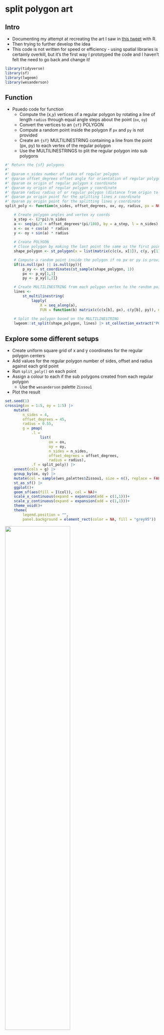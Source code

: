 
<!-- README.md is generated from README.Rmd. Please edit that file -->

# split polygon art

## Intro

-   Documenting my attempt at recreating the art I saw in [this
    tweet](https://twitter.com/mattdesl/status/1655857548808028161?s=20)
    with R.
-   Then trying to further develop the idea
-   This code is not written for speed or efficiency - using spatial
    libraries is certainly overkill, but it’s the first way I prototyped
    the code and I haven’t felt the need to go back and change it!

``` r
library(tidyverse)
library(sf)
library(lwgeom)
library(wesanderson)
```

## Function

-   Psuedo code for function
    -   Compute the (x,y) vertices of a regular polygon by rotating a
        line of length `radius` through equal angle steps about the
        point (`ox`, `oy`)
    -   Convert the vertices to an `{sf}` POLYGON
    -   Compute a random point inside the polygon if `px` and `py` is
        not provided
    -   Create an `{sf}` MULTILINESTRING containing a line from the
        point (px, py) to each vertex of the regular polygon
    -   Use the MULTILINESTRINGS to plit the regular polygon into sub
        polygons

``` r
#' Return the {sf} polygons
#'
#' @param n_sides number of sides of regular polygon
#' @param offset_degrees offset angle for orientation of regular polygon
#' @param ox origin of regular polygon x coordinate
#' @param oy origin of regular polygon y coordinate
#' @param radius radius of or regular polygon (distance from origin to polygon vertices)
#' @param px origin point for the splitting lines x coordinate
#' @param py origin point for the splitting lines y coordinate
split_poly <- function(n_sides, offset_degrees, ox, oy, radius, px = NULL, py = NULL){

    # Create polygon angles and vertex xy coords
    a_step <- (2*pi)/n_sides
    a <- seq(pi/2 + offset_degrees*(pi/180), by = a_step, l = n_sides)
    x <- ox + cos(a) * radius
    y <- oy + sin(a) * radius
    
    # Create POLYGON
    # Close polygon by making the last point the same as the first point
    shape_polygon <- st_polygon(x = list(matrix(c(c(x, x[1]), c(y, y[1])), ncol = 2)))

    # Compute a random point inside the polygon if no px or py is provided
    if(is.null(px) || is.null(py)){
        p_xy <- st_coordinates(st_sample(shape_polygon, 1))
        px <- p_xy[1,1]
        py <- p_xy[1,2]}

    # Create MULTILINESTRING from each polygon vertex to the random point
    lines <-
        st_multilinestring(
            lapply(
                X = seq_along(a), 
                FUN = function(b) matrix(c(c(x[b], px), c(y[b], py)), ncol = 2)))
    
    # Split the polygon based on the MULTILINESTRING
    lwgeom::st_split(shape_polygon, lines) |> st_collection_extract("POLYGON")}
```

## Explore some different setups

-   Create uniform square grid of x and y coordinates for the regular
    polygon centers
-   Add values for the regular polygon number of sides, offset and
    radius against each grid point
-   Run `split_poly()` on each point
-   Assign a colour to each if the sub polygons created from each
    regular polygon
    -   Use the `wesanderson` palette `Zissou1`
-   Plot the result

``` r
set.seed(1)
crossing(ox = 1:5, oy = 1:5) |> 
    mutate(
        n_sides = 4,
        offset_degrees = 45,
        radius = 0.55,
        g = pmap(
            .l =
                list(
                    ox = ox, 
                    oy = oy, 
                    n_sides = n_sides, 
                    offset_degrees = offset_degrees,
                    radius = radius),
            .f = split_poly)) |> 
    unnest(cols = g) |>
    group_by(ox, oy) |> 
    mutate(col = sample(wes_palettes$Zissou1, size = n(), replace = FALSE)) |> 
    st_as_sf() |> 
    ggplot()+
    geom_sf(aes(fill = I(col)), col = NA)+
    scale_x_continuous(expand = expansion(add = c(1,1)))+
    scale_y_continuous(expand = expansion(add = c(1,1)))+
    theme_void()+
    theme(
        legend.position = "",
        panel.background = element_rect(color = NA, fill = "grey95"))
```

<img src="README_files/figure-gfm/unnamed-chunk-4-1.png" width="65%" />

-   Choose colours from any of the `wesanderson` palettes

``` r
set.seed(4)
crossing(ox = 1:5, oy = 1:5) |> 
    mutate(
        n_sides = 4,
        offset_degrees = 45,
        radius = 0.55,
        g = pmap(
            .l =
                list(
                    ox = ox, 
                    oy = oy, 
                    n_sides = n_sides, 
                    offset_degrees = offset_degrees,
                    radius = radius),
            .f = split_poly)) |> 
    unnest(cols = g) |>
    group_by(ox, oy) |> 
    mutate(col = sample(unlist(wes_palettes), size = n(), replace = FALSE)) |> 
    st_as_sf() |> 
    ggplot()+
    geom_sf(aes(fill = I(col)), col = NA)+
    scale_x_continuous(expand = expansion(add = c(1,1)))+
    scale_y_continuous(expand = expansion(add = c(1,1)))+
    theme_void()+
    theme(
        legend.position = "",
        panel.background = element_rect(color = NA, fill = "grey95"))
```

<img src="README_files/figure-gfm/unnamed-chunk-5-1.png" width="65%" />

-   Larger grid and vary the regular polygon radius value based on
    position

``` r
set.seed(2)
crossing(ox = 1:10, oy = 1:10) |> 
    mutate(
        n_sides = 4,
        offset_degrees = 45,
        radius = scales::rescale(sqrt(abs(ox - 5.5)^2 + abs(oy - 5.5)^2), c(0.5, 0.3)),
        g = pmap(
            .l =
                list(
                    ox = ox, 
                    oy = oy, 
                    n_sides = n_sides, 
                    offset_degrees = offset_degrees,
                    radius = radius),
            .f = split_poly)) |> 
    unnest(cols = g) |>
    group_by(ox, oy) |> 
    mutate(col = sample(wes_palettes$Darjeeling2, size = n(), replace = FALSE)) |> 
    st_as_sf() |> 
    ggplot()+
    geom_sf(aes(fill = I(col)), col = 1)+
    scale_x_continuous(expand = expansion(add = c(1,1)))+
    scale_y_continuous(expand = expansion(add = c(1,1)))+
    theme_void()+
    theme(
        legend.position = "",
        panel.background = element_rect(color = NA, fill = sample(unlist(wes_palettes), 1)))
```

<img src="README_files/figure-gfm/unnamed-chunk-6-1.png" width="65%" />

-   Gradually change the offset angle across the image

``` r
set.seed(1)
crossing(ox = 1:5, oy = 1:5) |> 
    mutate(
        n_sides = 3,
        offset_degrees = seq(0, 180, l = n()),
        radius = 0.5,
        g = pmap(
            .l =
                list(
                    ox = ox, 
                    oy = oy, 
                    n_sides = n_sides, 
                    offset_degrees = offset_degrees,
                    radius = radius),
            .f = split_poly)) |> 
    unnest(cols = g) |>
    group_by(ox, oy) |> 
    mutate(
        a = st_area(g),
        col = sample(wes_palettes$Rushmore, size = n(), replace = FALSE)) |> 
    st_as_sf() |> 
    ggplot()+
    geom_sf(aes(fill = I(col)), col = 1)+
    scale_x_continuous(expand = expansion(add = c(1,1)))+
    scale_y_continuous(expand = expansion(add = c(1,1)))+
    theme_void()+
    theme(
        legend.position = "",
        panel.background = element_rect(color = NA, fill = "grey95"))
```

<img src="README_files/figure-gfm/unnamed-chunk-7-1.png" width="65%" />

-   Random integer (3:5) number of sides for regular polygons

``` r
set.seed(1)
crossing(oy = 1:15, ox = 1:15) |> 
    mutate(
        n_sides = sample(3:5, size = n(), replace = TRUE), 
        offset_degrees = runif(n(), 0, 360),
        radius = scales::rescale(sqrt(abs(ox - 4)^2 + abs(oy - 4)^2), c(0.5, 0.1)),
        g = pmap(
            .l =
                list(
                    ox = ox, 
                    oy = oy, 
                    n_sides = n_sides, 
                    offset_degrees = offset_degrees,
                    radius = radius),
            .f = split_poly)) |> 
    unnest(cols = g) |>
    group_by(ox, oy) |> 
    mutate(
        a = st_area(g),
        col = sample(wes_palettes$Moonrise3, size = n(), replace = FALSE)) |> 
    st_as_sf() |> 
    ggplot()+
    geom_sf(aes(fill = I(col)), col = 1)+
    scale_x_continuous(expand = expansion(add = c(1,1)))+
    scale_y_continuous(expand = expansion(add = c(1,1)))+
    theme_void()+
    theme(
        legend.position = "",
        panel.background = element_rect(color = NA, fill = "grey95"))
```

<img src="README_files/figure-gfm/unnamed-chunk-8-1.png" width="65%" />

-   Use non integer number of sides

``` r
set.seed(1)
crossing(oy = 1:7, ox = 1:7) |> 
    mutate(
        n_sides = seq(3, 4, l = n()), 
        offset_degrees = seq(0, 90, l = n()),
        radius = 0.45,
        g = pmap(
            .l =
                list(
                    ox = ox, 
                    oy = oy, 
                    n_sides = n_sides, 
                    offset_degrees = offset_degrees,
                    radius = radius),
            .f = split_poly)) |> 
    unnest(cols = g) |>
    group_by(ox, oy) |> 
    mutate(
        a = st_area(g),
        col = sample(unlist(wes_palettes), size = n(), replace = FALSE)) |> 
    st_as_sf() |> 
    ggplot()+
    geom_sf(aes(fill = I(col)), col = 1)+
    scale_x_continuous(expand = expansion(add = c(1,1)))+
    scale_y_continuous(expand = expansion(add = c(1,1)))+
    theme_void()+
    theme(
        legend.position = "",
        panel.background = element_rect(color = NA, fill = "grey95"))
```

<img src="README_files/figure-gfm/unnamed-chunk-9-1.png" width="65%" />

-   All shapes using the same px/py point

``` r
set.seed(1)
crossing(oy = 1:19, ox = 1:19) |> 
    mutate(
        n_sides = 4, 
        offset_degrees = 45,
        radius = 0.45,
        px = 10,
        py = 10,
        g = pmap(
            .l =
                list(
                    ox = ox, 
                    oy = oy,
                    px = px,
                    py = py,
                    n_sides = n_sides, 
                    offset_degrees = offset_degrees,
                    radius = radius),
            .f = split_poly)) |> 
    unnest(cols = g) |>
    group_by(ox, oy) |> 
    mutate(
        a = st_area(g),
        col = sample(unlist(wes_palettes), size = n(), replace = FALSE)) |> 
    st_as_sf() |> 
    ggplot()+
    geom_sf(aes(fill = I(col)), col = NA)+
    scale_x_continuous(expand = expansion(add = c(1,1)))+
    scale_y_continuous(expand = expansion(add = c(1,1)))+
    theme_void()+
    theme(
        legend.position = "",
        panel.background = element_rect(color = NA, fill = "grey95"))
```

<img src="README_files/figure-gfm/unnamed-chunk-10-1.png" width="65%" />

``` r

set.seed(1)
crossing(oy = 1:19, ox = 1:19) |> 
    mutate(
        n_sides = 4, 
        offset_degrees = seq(0, 90, l=n()),
        radius = 0.45,
        px = 10,
        py = 10,
        g = pmap(
            .l =
                list(
                    ox = ox, 
                    oy = oy,
                    px = px,
                    py = py,
                    n_sides = n_sides, 
                    offset_degrees = offset_degrees,
                    radius = radius),
            .f = split_poly)) |> 
    unnest(cols = g) |>
    group_by(ox, oy) |> 
    mutate(
        a = st_area(g),
        col = sample(unlist(wes_palettes), size = n(), replace = FALSE)) |> 
    st_as_sf() |> 
    ggplot()+
    geom_sf(aes(fill = I(col)), col = NA)+
    scale_x_continuous(expand = expansion(add = c(1,1)))+
    scale_y_continuous(expand = expansion(add = c(1,1)))+
    theme_void()+
    theme(
        legend.position = "",
        panel.background = element_rect(color = NA, fill = "grey95"))
```

<img src="README_files/figure-gfm/unnamed-chunk-10-2.png" width="65%" />

``` r


set.seed(1)
crossing(oy = 1:7, ox = 1:7) |> 
    mutate(
        n_sides = 4, 
        offset_degrees = 45,
        radius = 0.45,
        px = 3,
        py = 3.2,
        g = pmap(
            .l =
                list(
                    ox = ox, 
                    oy = oy,
                    px = px,
                    py = py,
                    n_sides = n_sides, 
                    offset_degrees = offset_degrees,
                    radius = radius),
            .f = split_poly)) |> 
    unnest(cols = g) |>
    group_by(ox, oy) |> 
    mutate(
        a = st_area(g),
        col = sample(unlist(wes_palettes), size = n(), replace = FALSE)) |> 
    st_as_sf() |> 
    ggplot()+
    geom_sf(aes(fill = I(col)), col = 1)+
    scale_x_continuous(expand = expansion(add = c(1,1)))+
    scale_y_continuous(expand = expansion(add = c(1,1)))+
    theme_void()+
    theme(
        legend.position = "",
        panel.background = element_rect(color = NA, fill = "grey95"))
```

<img src="README_files/figure-gfm/unnamed-chunk-10-3.png" width="65%" />

-   Vary the px/py point across the shapes

``` r
set.seed(1)
crossing(oy = 1:7, ox = 1:7) |> 
    mutate(
        n_sides = 4, 
        offset_degrees = 45,
        radius = 0.45,
        g = pmap(
            .l =
                list(
                    ox = ox, 
                    oy = oy,
                    px = ox + scales::rescale(ox, to = c(-0.2, 0.2)),
                    py = oy + scales::rescale(oy, to = c(-0.2, 0.2)),
                    n_sides = n_sides, 
                    offset_degrees = offset_degrees,
                    radius = radius),
            .f = split_poly)) |> 
    unnest(cols = g) |>
    group_by(ox, oy) |> 
    mutate(
        a = st_area(g),
        col = sample(wes_palettes$Zissou1, size = n(), replace = FALSE)) |> 
    st_as_sf() |> 
    ggplot()+
    geom_sf(aes(fill = I(col)), col = 1)+
    scale_x_continuous(expand = expansion(add = c(1,1)))+
    scale_y_continuous(expand = expansion(add = c(1,1)))+
    theme_void()+
    theme(
        legend.position = "",
        panel.background = element_rect(color = NA, fill = "grey95"))
```

<img src="README_files/figure-gfm/unnamed-chunk-11-1.png" width="65%" />

``` r

crossing(oy = 1:10, ox = 1:10) |> 
    mutate(
        n_sides = 4, 
        offset_degrees = 45,
        radius = 0.45,
        g = pmap(
            .l =
                list(
                    ox = ox, 
                    oy = oy,
                    px = 5.5 + cos(seq(0, 2*pi, l= n()))*2,
                    py = 5.5 + sin(seq(0, 2*pi, l= n()))*2,
                    n_sides = n_sides, 
                    offset_degrees = offset_degrees,
                    radius = radius),
            .f = split_poly)) |> 
    unnest(cols = g) |>
    group_by(ox, oy) |> 
    mutate(
        a = st_area(g),
        col = sample(wes_palettes$Zissou1, size = n(), replace = FALSE)) |> 
    st_as_sf() |> 
    ggplot()+
    geom_sf(aes(fill = I(col)), col = 1)+
    scale_x_continuous(expand = expansion(add = c(1,1)))+
    scale_y_continuous(expand = expansion(add = c(1,1)))+
    theme_void()+
    theme(
        legend.position = "",
        panel.background = element_rect(color = NA, fill = "grey95"))+
    theme_bw()
```

<img src="README_files/figure-gfm/unnamed-chunk-11-2.png" width="65%" />

-   Approximate circles with high number of regular polygon sides
-   Move the px/py point and colour the sub polygons by their area

``` r
set.seed(1)
crossing(oy = 1:7, ox = 1:7) |> 
    mutate(
        n_sides = 100, 
        offset_degrees = 0,
        radius = 0.45,
        g = pmap(
            .l =
                list(
                    ox = ox, 
                    oy = oy,
                    px = ox + scales::rescale(ox, to = c(-0.2, 0.2)),
                    py = oy + scales::rescale(oy, to = c(-0.2, 0.2)),
                    n_sides = n_sides, 
                    offset_degrees = offset_degrees,
                    radius = radius),
            .f = split_poly)) |> 
    unnest(cols = g) |>
    group_by(ox, oy) |> 
    mutate(a = st_area(g)) |> 
    st_as_sf() |> 
    ggplot()+
    geom_sf(aes(fill = a), col = NA)+
    scale_x_continuous(expand = expansion(add = c(1,1)))+
    scale_y_continuous(expand = expansion(add = c(1,1)))+
    scale_fill_viridis_c(option = "mako")+
    theme_void()+
    theme(
        legend.position = "",
        panel.background = element_rect(color = NA, fill = "grey5"))
```

<img src="README_files/figure-gfm/unnamed-chunk-12-1.png" width="65%" />

-   A nasty look at hexagons using `st_make_grid()`

``` r
set.seed(1)

nx <- 10
ny <- 10

hex_centers <-
    sf::st_make_grid(
    x = st_polygon(list(matrix(c(0, 0, nx, nx, 0, 0, ny, ny, 0, 0), ncol = 2))),
    n = c(nx, ny), 
    what = "centers",
    square = FALSE, 
    flat_topped = FALSE) |>
    st_coordinates() |> 
    as_tibble() |> 
    rename(ox = X, oy = Y)

hex_polys <-
    sf::st_make_grid(
    x = st_polygon(list(matrix(c(0, 0, nx, nx, 0, 0, ny, ny, 0, 0), ncol = 2))),
    n = c(nx, ny),
    square = FALSE, 
    flat_topped = FALSE)

f <- 1
hex_centers |>
    mutate(
        n_sides = 6,
        offset_degrees = 0,
        radius = (1/sqrt(3))*f,
        g = pmap(
            .l =
                list(
                    ox = ox, 
                    oy = oy, 
                    n_sides = n_sides, 
                    offset_degrees = offset_degrees,
                    radius = radius),
            .f = split_poly)) |> 
    unnest(cols = g) |>
    group_by(ox, oy) |> 
    mutate(col = sample(wes_palettes |> unlist(), size = n(), replace = FALSE)) |> 
    st_as_sf() |> 
    ggplot()+
    geom_sf(aes(fill = I(col)), col = NA) +
    # geom_sf(data = hex_polys, fill = NA, col = 1) +
    scale_x_continuous(expand = expansion(add = c(1,1)))+
    scale_y_continuous(expand = expansion(add = c(1,1)))+
    theme_void()+
    theme(
        legend.position = "",
        panel.background = element_rect(color = NA, fill = "grey95"))
```

<img src="README_files/figure-gfm/unnamed-chunk-13-1.png" width="65%" />

``` r


f <- 0.85
hex_centers |>
    mutate(
        n_sides = 6,
        offset_degrees = seq(0, 45, l=n()),
        radius = (1/sqrt(3))*f,
        g = pmap(
            .l =
                list(
                    ox = ox, 
                    oy = oy, 
                    px = 2, 
                    py = 2,
                    n_sides = n_sides, 
                    offset_degrees = offset_degrees,
                    radius = radius),
            .f = split_poly)) |> 
    unnest(cols = g) |>
    group_by(ox, oy) |> 
    mutate(col = sample(wes_palettes |> unlist(), size = n(), replace = FALSE)) |> 
    st_as_sf() |> 
    ggplot()+
    geom_sf(aes(fill = I(col)), col = NA) +
    # geom_sf(data = hex_polys, fill = NA, col = 1) +
    scale_x_continuous(expand = expansion(add = c(1,1)))+
    scale_y_continuous(expand = expansion(add = c(1,1)))+
    theme_void()+
    theme(
        legend.position = "",
        panel.background = element_rect(color = NA, fill = "grey95"))
```

<img src="README_files/figure-gfm/unnamed-chunk-13-2.png" width="65%" />

-   Some additonal experimentation with triangles

``` r
set.seed(4)
crossing(ox = 1:9, oy = 1:9) |> 
    mutate(
        n_sides = 3,
        offset_degrees = rep(c(0, 180), length.out = n()),
        radius = 0.45,
        g = pmap(
            .l =
                list(
                    ox = ox, 
                    oy = oy, 
                    n_sides = n_sides, 
                    offset_degrees = offset_degrees,
                    radius = radius),
            .f = split_poly)) |> 
    unnest(cols = g) |>
    group_by(ox, oy) |> 
    mutate(col = sample(unlist(wes_palettes), size = n(), replace = FALSE)) |> 
    st_as_sf() |> 
    ggplot()+
    geom_sf(aes(fill = I(col)), col = 1)+
    scale_x_continuous(expand = expansion(add = c(1,1)))+
    scale_y_continuous(expand = expansion(add = c(1,1)))+
    theme_void()+
    theme(
        legend.position = "",
        panel.background = element_rect(color = NA, fill = "grey95"))
```

<img src="README_files/figure-gfm/unnamed-chunk-14-1.png" width="65%" />

``` r


set.seed(4)
crossing(ox = 1:9, oy = 1:9) |> 
    mutate(
        n_sides = 3,
        offset_degrees = rep(c(0, 90, 180, 270), length.out = n()),
        radius = 0.45,
        g = pmap(
            .l =
                list(
                    ox = ox, 
                    oy = oy, 
                    n_sides = n_sides, 
                    offset_degrees = offset_degrees,
                    radius = radius),
            .f = split_poly)) |> 
    unnest(cols = g) |>
    group_by(ox, oy) |> 
    mutate(col = sample(unlist(wes_palettes), size = n(), replace = FALSE)) |> 
    st_as_sf() |> 
    ggplot()+
    geom_sf(aes(fill = I(col)), col = 1)+
    scale_x_continuous(expand = expansion(add = c(1,1)))+
    scale_y_continuous(expand = expansion(add = c(1,1)))+
    theme_void()+
    theme(
        legend.position = "",
        panel.background = element_rect(color = NA, fill = "grey95"))
```

<img src="README_files/figure-gfm/unnamed-chunk-14-2.png" width="65%" />
